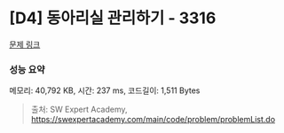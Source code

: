 # [D4] 동아리실 관리하기 - 3316 

[문제 링크](https://swexpertacademy.com/main/code/problem/problemDetail.do?contestProbId=AWBnFuhqxE8DFAWr) 

### 성능 요약

메모리: 40,792 KB, 시간: 237 ms, 코드길이: 1,511 Bytes



> 출처: SW Expert Academy, https://swexpertacademy.com/main/code/problem/problemList.do